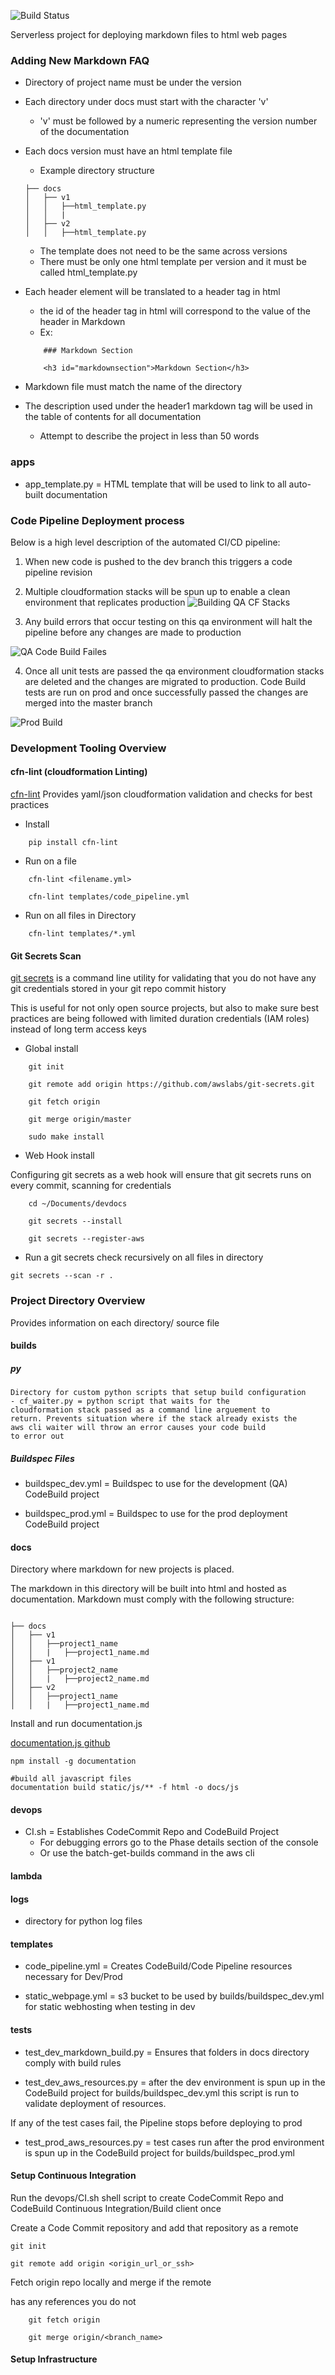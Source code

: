![Build Status](https://codebuild.us-east-1.amazonaws.com/badges?uuid=eyJlbmNyeXB0ZWREYXRhIjoiWklJdHRBTHFYOWNCNEMvVVYxTmR4dmFtMGtBV045c1BqNElHeGpZRXk2UFI0TWFPQ0FxU2ErejdMNjRTRXE0NUQ0LzVZdTdtOUdQZGszZVVJOFduWjFFPSIsIml2UGFyYW1ldGVyU3BlYyI6ImU3N2xjdUhCaHF1Q2cxUlEiLCJtYXRlcmlhbFNldFNlcmlhbCI6MX0%3D&branch=master)

Serverless project for deploying markdown files to html web pages

### Adding New Markdown FAQ

 - Directory of project name must be under the version

 - Each directory under docs must start with the character 'v'
    - 'v' must be followed by a numeric representing the version number of the documentation


- Each docs version must have an html template file
    - Example directory structure

    ```
    ├── docs
    │   ├── v1
    │   │   ├──html_template.py
    │   │   |      
    │   ├── v2
    │   │   ├──html_template.py      
    ```
    - The template does not need to be the same across versions
    - There must be only one html template per version and it must be called html_template.py

- Each header element will be translated to a header tag in html
    - the id of the header tag in html will correspond to the value of the header in Markdown
    - Ex:
    ```
        ### Markdown Section

        <h3 id="markdownsection">Markdown Section</h3>
    ```
- Markdown file must match the name of the directory

- The description used under the header1 markdown tag will be used in the table of contents for all documentation
    - Attempt to describe the project in less than 50 words

### apps
- app_template.py = HTML template that will be used to link to all auto-built documentation

### Code Pipeline Deployment process

Below is a high level description of the automated CI/CD pipeline:

1) When new code is pushed to the dev branch this triggers a code pipeline revision

2) Multiple cloudformation stacks will be spun up to enable a clean environment that replicates production
![Building QA CF Stacks](devops/images/pipeline_demo_2.png )

3) Any build errors that occur testing on this qa environment will halt the pipeline before any changes are made to production

![QA Code Build Failes](devops/images/pipeline_demo_3.png )


4) Once all unit tests are passed the qa environment cloudformation stacks are deleted and the changes are migrated to production. Code Build tests are run on prod and once successfully passed the changes are merged into the master branch

![Prod Build](devops/images/pipeline_demo_4.png )


### Development Tooling Overview
#### cfn-lint (cloudformation Linting)
[cfn-lint](https://github.com/aws-cloudformation/cfn-python-lint.git) Provides yaml/json cloudformation validation and checks for best practices

- Install

```
    pip install cfn-lint
```

- Run on a file
```
    cfn-lint <filename.yml>

    cfn-lint templates/code_pipeline.yml
```

- Run on all files in Directory
```
    cfn-lint templates/*.yml
```


#### Git Secrets Scan

[git secrets](https://github.com/awslabs/git-secrets.git) is a command line utility for validating that you do not have any git credentials stored in your git repo commit history

This is useful for not only open source projects, but also to make sure best practices are being followed with limited duration credentials (IAM roles) instead of long term access keys

- Global install

```
    git init

    git remote add origin https://github.com/awslabs/git-secrets.git

    git fetch origin

    git merge origin/master

    sudo make install
```

- Web Hook install

Configuring git secrets as a web hook will ensure that git secrets runs on every commit, scanning for credentials
```
    cd ~/Documents/devdocs

    git secrets --install

    git secrets --register-aws
```


- Run a git secrets check recursively on all files in directory

```
git secrets --scan -r .
```


### Project Directory Overview
Provides information on each directory/ source file

#### builds

##### py
    Directory for custom python scripts that setup build configuration
    - cf_waiter.py = python script that waits for the
    cloudformation stack passed as a command line arguement to
    return. Prevents situation where if the stack already exists the
    aws cli waiter will throw an error causes your code build
    to error out


##### Buildspec Files
- buildspec_dev.yml = Buildspec to use for the development (QA)
    CodeBuild project

- buildspec_prod.yml = Buildspec to use for the prod deployment CodeBuild project

#### docs
Directory where markdown for new projects is placed.

The markdown in this directory will be built into html and
hosted as documentation. Markdown must comply with the following
structure:

```

├── docs
│   ├── v1
│   │   ├──project1_name
│   │   |   ├──project1_name.md    
│   ├── v1
│   │   ├──project2_name
│   │   |   ├──project2_name.md    
│   ├── v2
│   │   ├──project1_name
│   │   |   ├──project1_name.md   

```



Install and run documentation.js

[documentation.js github](https://github.com/documentationjs/documentation)
```
npm install -g documentation

#build all javascript files
documentation build static/js/** -f html -o docs/js

```

#### devops
- CI.sh = Establishes CodeCommit Repo and CodeBuild Project
    - For debugging errors go to the Phase details section of the console
    - Or use the batch-get-builds command in the aws cli

#### lambda

#### logs
- directory for python log files





#### templates



- code_pipeline.yml = Creates CodeBuild/Code Pipeline resources
    necessary for Dev/Prod

- static_webpage.yml = s3 bucket to be used by builds/buildspec_dev.yml
for static webhosting when testing in dev

#### tests

- test_dev_markdown_build.py = Ensures that folders in docs directory comply with build rules

- test_dev_aws_resources.py = after the dev environment is spun up in the CodeBuild project for builds/buildspec_dev.yml this script is run to validate deployment of resources.

If any of the test cases fail, the Pipeline stops before deploying to prod


- test_prod_aws_resources.py = test cases run after the prod environment is spun up in the CodeBuild project for builds/buildspec_prod.yml



#### Setup Continuous Integration
Run the devops/CI.sh shell script to create CodeCommit
Repo and CodeBuild Continuous Integration/Build client once

Create a Code Commit repository and add that repository as a remote

```
git init

git remote add origin <origin_url_or_ssh>

```


Fetch origin repo locally and merge if the remote

has any references you do not

```
    git fetch origin

    git merge origin/<branch_name>
```



#### Setup Infrastructure
